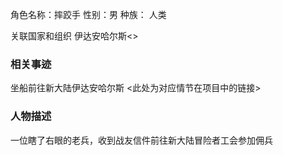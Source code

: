 角色名称：摔跤手 性别：男 种族： 人类

关联国家和组织
伊达安哈尔斯<>

### 相关事迹

坐船前往新大陆伊达安哈尔斯 <此处为对应情节在项目中的链接>
### 人物描述
一位瞎了右眼的老兵，收到战友信件前往新大陆冒险者工会参加佣兵